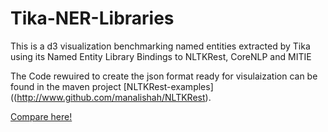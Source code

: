 # Tika-NER-Libraries
This is a d3 visualization benchmarking named entities extracted by Tika using its Named Entity Library Bindings to NLTKRest, CoreNLP and MITIE

The Code rewuired to create the json format ready for visulaization can be found in the maven project [NLTKRest-examples]((http://www.github.com/manalishah/NLTKRest).

[Compare here!](http://manalishah.github.io/Tika-NER-Libraries)
